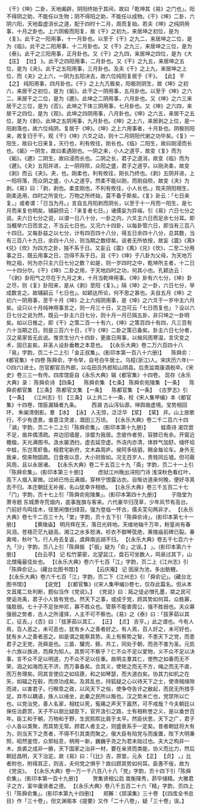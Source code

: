 <!-- { "loadSidebar": true } -->
《干》《坤》二卦，天地阖辟，阴阳终始于其间，故曰「乾坤其《易》之门也」。阳不得阴之助，不能任以生物；阴不得阳之助，不能任以成物。《干》《坤》二卦，六阴六阳，天地盈虚消长之道，配于四时十二月，周而复始。若夫《坤》之纯阴用事，十月之卦也。上六阴极而阳复，故《干》之初九，来居坤之初位，是为《复》。此干之一阳用事，十一月卦也。以至于《干》之九二，来居坤之二位，是为《临》。此干之二阳用事，十二月卦也。又《干》之九三，来居坤之三位，是为《泰》。此干之三阳用事，正月卦也。又《干》之九四，来居坤之四位，是为《大 【庄】  【壮】 》。此干之四阳用事，二月卦也。又《干》之九五，来居坤之五位，是为《夬》。此干之五阳用事，三月卦也。及夫《干》之上九，来居坤之上位，而《夬》之上六，一阴为五阳决去，故六位纯阳复居于《干》。 【此】 干 【之】 纯阳用事，四月卦也。《干》之上九亢极矣，阳极则阴生，故《坤》之初六，来居干之初位，是为《姤》。此干之一阴用事，五月卦也。以至于《坤》之六二，来居干之二位，是为《遯》。此坤之二阴用事，六月卦也。又《坤》之六三来居干之三位，是为《否》。此坤之下体三阴用事，七月卦也。又《坤》之六四，来居干之四位，是为《观》。此坤之四阴用事，八月卦也。《坤》之六五，来居干之五位，是为《剥》。此坤之五阴用事，九月卦也。《坤》之上六，来居剥之上位，是一阳剥落也，故六位纯阴，复居于《坤》。《坤》之上六用事者，十月卦也。阴极则阳来，故复归于干。观《干》《坤》六爻之动，则十二月阴阳代谢之功毕矣。《复》一阳生，故曰七日来复，天行也，利有攸往，刚长也。《临》二阳生，故曰刚浸而长也。《姤》一阴生，故曰柔遇刚也。一阴之来，小人之道亨，故变《复》而为《姤》。《遯》二阴生，故曰浸而长也。二阴之长，君子之道消，故变《临》而为《遯》。《夬》五阳并进，上一阴将陨，众阳之盛，君子之道亨。以刚夬柔，故变《剥》而云《夬》。夬，也。刚柔也，利有攸往，刚长乃终也。《剥》五阴并进，上一阳将落，而众阴之盛，小人之道亨。然柔不能以刚，而刚自陨，故变《夬》为剥。《易》曰：「剥，剥也。柔变刚也，不利有攸往，小人长也。」观夫阴阳相生，刚柔迭用，四时之所变化，万物之所终始，莫不备于斯矣。《复》卦云：「七日来复。」或者谓：「日当为月。」言自五月阳剥而阴长，以至于十一月而一阳生，是七月而来复也明矣。辅嗣但云：「来复者七日。」诸儒妄为异端，引《易》六日七分之说。夫六日七分之说，以谓一日八十分，一卦之内，六爻主六日而足余七分耳。即当概举六日而言之，不当云七日也。又况六十四卦，以每卦管六日，即当有三百八十四日。又每卦益之以七分，计有四百四十八分，得五日余四十八分，总其数，当有三百八十九日，余四十八分，则当期之数缪矣。说者无所依按，故妄《震》《离》《兑》《坎》为四方之卦，独不系于日。又妄云《震》《离》《兑》《坎》，二至二分用事之日，既云用事之日，岂得不系于日。且《干》《坤》于八卦为父母，为天地万物之祖，何为亦只主六日七分之数？如是，则一岁四时之中，乾坤所主者，十二日一十四分尔。《干》《坤》二卦之用，于天地四时之功，何其小也。孔颖达云：「《剥》卦阳气之尽在于九月之末，十月当乾坤用事。《坤》卦有六七分，《坤》卦之尽，则《复》卦阳来，是从《剥》至阳《复》。」隔《坤》之一卦，六日七分，举成数言之。故辅嗣云「七日也」。如颖达所论，何不思之甚也。夫自五月《坤》之初六一阴用事，至干十月《坤》之上六纯阴用事，是《坤》之六爻于一岁中主六月矣。设只以十月纯神用事言之，则一月三十日，又岂可云「七日而复也」？设以六日七分之说为然，既云一卦主六日七分，则十月一月已隔五卦，非只坤之一卦明矣。如以日推之，即《干》之策二百一十有六，《坤》之策百四十有四，凡三百有六十当期之日。则是三百六十日，《干》《坤》二卦之策已备矣。卦主六日七分者，汉之易家皆无此说。惟京生分六十四卦，更直日用事，以候风雨寒温，言灾变之术，固已妄矣。非圣人设卦垂教之本意也。
 【《永乐大典》卷二万六百四十八「易」字韵，页二十二上引「金正叔集」。(影印本第一百八十六册)】 
　陈舜俞：《都官集》十四卷
陈舜俞，字令举，自号白牛居士。乌程(浙江)人。宋庆历六年(一○四六)进士。历官都官员外郎，以屯田员外郎知山阴县。后责监南康酒税卒。《宋史》卷三三一有传。四库馆臣自《永乐大典》辑《都官集》十四卷。
现存《永乐大典》录：
陈舜俞诗 【四条】 　陈舜俞集 【七条】 
陈舜俞宛陵集 【一条】 　陈舜俞都官集 【三条】 
陈都官文集 【一条】 　陈都官集 【一条】 
《古罗志》引 【一条】 　《江州志》引 【三条】 
以上共二十一条，校《宋人集甲编》本《都官集》十四卷，馆臣漏辑者九条。
　　西湖
古山泻仙源，坤舆凿虚境。宝势相回环， 朱阑清倒影。羣 【冰】  【泳】 人无惊，泛泛华 【浆】  【桨】 并。山上放歌行，不少有遗景。谁意注灵波，溉田三万顷。
 【《永乐大典》卷二千二百六十四「湖」字韵，页二十二上引「陈舜俞集」。(影印本第十九册)】 
　　蛙斋诗
渴饮尝不足，凿井偶清疏。井边旧墙屋，涂塈为我居。念彼作者劳，容膝已有余。开窗近檐楹，天光满图书。汲水屡洒扫，虚去延空虚。外洁内亦清，体胖气加舒。缅怀埳中蛙，乐岂羡虾鱼。相君宅新府，文木森周庐。侯阿多结驷，赐金每论车。身外无我亲，傥来物固疏。日食夜以息，大小则皆如。况无百岁人，贵贱同丘墟。但可蔽风雨，且以永居诸。
 【《永乐大典》卷二千五百三十九「斋」字韵，页二十一上引「陈舜俞集」。(影印本第三十册)】 
　　虑狱江州晚出浔阳门诗
浅深秋色看红叶，高下人烟入翠微。过岭已怜云满烟，穿林宁恨露沾衣。自惭访道来何晚，便好寻真去不归。本迕朝廷无补报，名山犹幸许相依。
 【《永乐大典》卷三千五百二十七「门」字韵，页十七上引「陈舜俞宛陵集」。(影印本第四十九册)】 
　　子隐堂为萧寺题
东城萧寺荒烟内，底事旌旗与客来。六代豪华归茂草，少年风节有高台。门前好鸟鸣佳木，径里闲僧扫绿苔。强为登临一怀古，儒夫芜句两非才。
 【《永乐大典》卷七千二百三十九「堂」字韵，页十五下引「陈舜俞诗」。(影印本第七十一册)】 
　　 【黄陵庙】 
明月辉在天，落日光转地。天维地轴千万年，粉篁尚有春风泪。苍梧茫茫九疑高，湘江之水多怒涛。袗衣不御琴弦绝，黄陵庙前碑已裂。春禽啼，秋叶飞，行人舟去复返，虞舜南巡胡不归。
 【《永乐大典》卷五千七百六十九「沙」字韵，页八上引「陈舜振 【「振」疑为「俞」之误。】 」。(影印本第六十册)】 
　　 【白云亭】 记
松竹蒙密，北望盆江，盘石可坐数人，鸣泉过其下，山北僧庵最佳处也。
 【《永乐大典》卷六千七百「江」字韵，页二上《江州志》引「陈舜俞记」。(藏台北图书馆)】 
　　 【云庆庵】 记
因泉为池，多出鲂鲤。
 【《永乐大典》卷六千七百「江」字韵，页二下《江州志》引「舜俞记」。(藏台北图书馆)】 
　　 【说党】  【《都官集》(《宋人集甲编》)卷七，仅存此篇名。但从本文首尾二处判断，题似当作《党说》。】 
《党说》曰：跖之徒必憎孔墨，桀之民可使诟尧禹，君子小人皆有党也。然天下之事，或成于党，顾其势如何耳。众胜寡，强胜弱。七十子不足张仲尼，寡不胜众也。管蔡不能害周公，强不胜弱也。夫众寡强弱之势者，古人之所谨择，人主不可不察也。《易》之《泰》曰：「拔茅茹以其汇，征吉。」《否》曰：「拔茅茹以其汇， 【正】  【贞】 吉亨。」此之谓也。今有人焉，百人恶之，未可恶也，犹有乡人之善者好之。有人焉，百人好之，未可好也，犹有乡人之善者恶之。如是谓之能察其势。夫上有察势之智，不患天下之党，而患君子之无党，尧舜是也。三苗、驩兜、鲧、共工，同处于朝，而尧不害为圣。元凯十六族以族进，而舜为知人。其势可不察乎？仁不众不足以爱物，义不众不足以决事，言不众不足以明道，力不众不足以任重。故明主羣其仁，使煦之如春而无不荣，涵之如海而无不济，而万事备矣。合其义，使矩之而无不方，绳之而无不直，而万务理矣。同其言使应之如埙篪，和之如琴瑟，而大道白矣。协其力如机之在矢，如辐之在毂，而庶功成矣。及其乱也，持狐疑之心以待天下之士，使谗贼缘隙而进，以害君子。行睽乖之政，以风天下之俗，使争夺告讦之敝起，而民无所措手足。弃市以耦语，族人以缘坐，此秦之民所以叛也。汉之势未亡也，党禁所以亡也。以党治党，善人名家，相枕以死，寃痛之声天下嚣然，可不戒哉？今夫朝廷以保任治爵赏，天子不以朋比疑臣下。官开汲引之路，士有相称誉之义，是以垂世百年。臣工和于朝，万物和于野，生民熙熙比肩于太平。然臣伏思，天下之广，君子小人各以类聚，而其势无常。顾君人者主之，则盛衰系乎一定矣。昔者朝廷将大有为，则当天下之责者，不得不引其类而聚之。俄大臣有陷党与而废置，陛下大明秉照，昭然鉴悟，众邪帖息，柄用一新，巍巍乎尧之为君未始过也。夫大之构非一木，良裘之成非一腋，天下国家之治非一材，要在亲贤而类能，协义而比力，然后朝廷昌明，天下治定。故《易》曰：「《比》吉，原筮，元永 【正】  【贞】 。」比者附也，附得其正，则吉，夫何党之惧乎？故曰顾其势如何耳。臣愚不佞，故为《党说》。
 【《永乐大典》卷一万一千八百八十八「党」字韵，页十四下引「陈舜俞集」。(影印本第一百十九册)】 
　　贺集贤相公启
嵩衡降秀，昴毕储精。大雅君子之方，富中庸贤者之德。
 【《永乐大典》卷八千五百二十六「精」字韵，页四上引「陈舜俞集」。(影印本第九十四册)】 
　郑獬：《郧溪集》三十卷 【《四库全书总目》作「三十卷」，但文渊阁本《提要》又作「二十八卷」，疑「三十卷」误。】 
